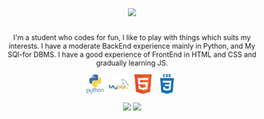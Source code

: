 <div align="center">
  <img src="[https://discord.c99.nl/widget/theme-1/1106711955563098152.png](https://dsc-readme.tsuni.dev/api/user/1304684154985910305?theme=dark&width=512)" width="300"/>
</div>
<br>
<p align="center">I'm a student who codes for fun, I like to play with things which suits my interests. I have a moderate BackEnd experience mainly in Python, and My SQl-for DBMS. I have a good experience of FrontEnd in HTML and CSS and gradually learning JS.
  
<div align="center">

<div  align="center">
  <img src="https://github.com/devicons/devicon/blob/master/icons/python/python-original-wordmark.svg" title="python" alt="python" width="40" height="40"/>&nbsp;
  <img src="https://github.com/devicons/devicon/blob/master/icons/mysql/mysql-original-wordmark.svg" title="MySql" alt="Mysql" width="40" height="40"/>&nbsp;
  <img src="https://github.com/devicons/devicon/blob/master/icons/html5/html5-original.svg" title="HTML5" alt="HTML" width="40" height="40"/>&nbsp;
  <img src="https://github.com/devicons/devicon/blob/master/icons/css3/css3-plain-wordmark.svg"  title="CSS3" alt="CSS" width="40" height="40"/>&nbsp;
 </div>

<p align="center">
<img src="https://raw.githubusercontent.com/Cliffvincent/GOATBOTV2-BY-NTKHANG/refs/heads/goatbot/snake.svg" width="500">
<img src="https://user-images.githubusercontent.com/74038190/212284115-f47cd8ff-2ffb-4b04-b5bf-4d1c14c0247f.gif" width="500">
<br><br>
